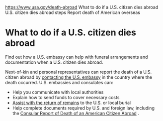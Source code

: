 

https://www.usa.gov/death-abroad
What to do if a U.S. citizen dies abroad
U.S. citizen dies abroad steps
Report death of American overseas

What to do if a U.S. citizen dies abroad
========================================

Find out how a U.S. embassy can help with funeral arrangements and documentation when a U.S. citizen dies abroad.

Next-of-kin and personal representatives can report the death of a U.S. citizen abroad by
[contacting the U.S. embassy](https://www.usembassy.gov/)
in the country where the death occurred. U.S. embassies and consulates can:

* Help you communicate with local authorities
* Explain how to send funds to cover necessary costs
* [Assist with the return of remains](https://travel.state.gov/content/travel/en/international-travel/while-abroad/death-abroad1.html)
  to the U.S. or local burial
* Help complete documents required by U.S. and foreign law, including the
  [Consular Report of Death of an American Citizen Abroad](https://travel.state.gov/content/travel/en/international-travel/while-abroad/death-abroad1/consular-report-of-death-of-a-u-s--citizen-abroad.html)
  .
